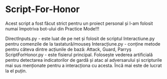 # Script-For-Honor
Acest script a fost făcut strict pentru un proiect personal și l-am folosit numai împotriva bot-ului din Practice Mode!!!

DirectInputs.py - este luat de pe net și folosit de scriptul Interactiune.py pentru comenzile de la tastatură/mouseș
Interacțiune.py - conține metode pentru câteva dintre acțiunile de bază: Attack, Guard, Parryș
ScriptForHonor.py - este fisierul principal. Folosește vederea artificială pentru detectarea indicatorilor de gardă și atac al adversarului și scripturile mai sus menționate pentru a interacționa cu acesta.
Încă mai este de lucrat la el puțin.
